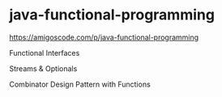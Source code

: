 # java-functional-programming

https://amigoscode.com/p/java-functional-programming

Functional Interfaces 

Streams & Optionals 

Combinator Design Pattern with Functions 
